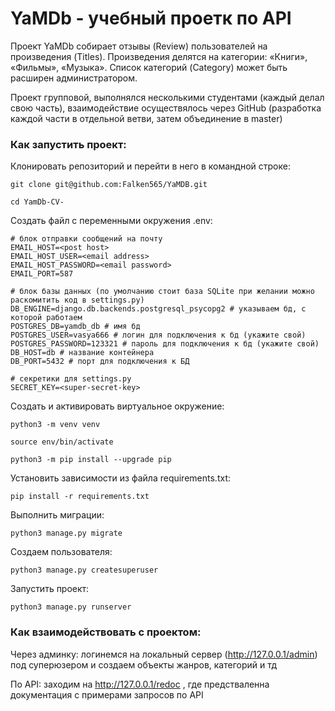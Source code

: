 # YaMDb - учебный проетк по API

Проект YaMDb собирает отзывы (Review) пользователей на произведения (Titles). Произведения делятся на категории: «Книги», «Фильмы», «Музыка». Список категорий (Category) может быть расширен администратором.

Проект групповой, выполнялся несколькими студентами (каждый делал свою часть), взаимодействие осуществялось через GitHub (разработка каждой части в отдельной ветви, затем объединение в master)

### Как запустить проект:

Клонировать репозиторий и перейти в него в командной строке:

```
git clone git@github.com:Falken565/YaMDB.git
```

```
cd YamDb-CV-
```

Cоздать файл с переменными окружения .env:

```
# блок отправки сообщений на почту
EMAIL_HOST=<post host>
EMAIL_HOST_USER=<email address>
EMAIL_HOST_PASSWORD=<email password>
EMAIL_PORT=587

# блок базы данных (по умолчанию стоит база SQLite при желании можно раскомитить код в settings.py)
DB_ENGINE=django.db.backends.postgresql_psycopg2 # указываем бд, с которой работаем
POSTGRES_DB=yamdb_db # имя бд 
POSTGRES_USER=vasya666 # логин для подключения к бд (укажите свой)
POSTGRES_PASSWORD=123321 # пароль для подключения к бд (укажите свой)
DB_HOST=db # название контейнера
DB_PORT=5432 # порт для подключения к БД

# секретики для settings.py
SECRET_KEY=<super-secret-key>
```

Cоздать и активировать виртуальное окружение:

```
python3 -m venv venv
```

```
source env/bin/activate
```

```
python3 -m pip install --upgrade pip
```

Установить зависимости из файла requirements.txt:

```
pip install -r requirements.txt
```

Выполнить миграции:

```
python3 manage.py migrate
```

Создаем пользователя:

```
python3 manage.py createsuperuser
```

Запустить проект:

```
python3 manage.py runserver
```

### Как взаимодействовать с проектом:

Через админку:
логинемся на локальный сервер (http://127.0.0.1/admin) под суперюзером и создаем объекты жанров, категорий и тд 

По API:
заходим на http://127.0.0.1/redoc , где предстваленна документация с примерами запросов по API

